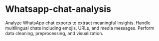 # Whatsapp-chat-analysis
Analyze WhatsApp chat exports to extract meaningful insights.  Handle multilingual chats including emojis, URLs, and media messages.  Perform data cleaning, preprocessing, and visualization.
